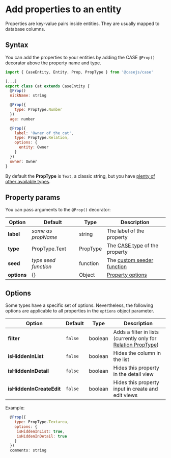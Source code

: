 # Add properties to an entity

Properties are key-value pairs inside entities. They are usually mapped to database columns.

## Syntax

You can add the properties to your entities by adding the CASE `@Prop()` decorator above the property name and type.

```js
import { CaseEntity, Entity, Prop, PropType } from '@casejs/case'

[...]
export class Cat extends CaseEntity {
  @Prop()
  nickName: string

  @Prop({
    type: PropType.Number
  })
  age: number

  @Prop({
    label: 'Owner of the cat',
    type: PropType.Relation,
    options: {
      entity: Owner
    }
  })
  owner: Owner
}
```

By default the **PropType** is `Text`, a classic string, but you have [plenty of other available types](property-types.md).

## Property params

You can pass arguments to the `@Prop()` decorator:

| Option      | Default              | Type     | Description                                                         |
| ----------- | -------------------- | -------- | ------------------------------------------------------------------- |
| **label**   | _same as propName_   | string   | The label of the property                                           |
| **type**    | PropType.Text        | PropType | The [CASE type](property-types.md) of the property                  |
| **seed**    | _type seed function_ | function | The [custom seeder function](dummy-data.md#custom-seeder-functions) |
| **options** | {}                   | Object   | [Property options](#options)                                        |

## Options

Some types have a specific set of options. Nevertheless, the following options are applicable to all properties in the `options` object parameter.

| Option                   | Default | Type    | Description                                                                                 |
| ------------------------ | ------- | ------- | ------------------------------------------------------------------------------------------- |
| **filter**               | `false` | boolean | Adds a filter in lists (currently only for [Relation PropType](property-types.md#relation)) |
| **isHiddenInList**       | `false` | boolean | Hides the column in the list                                                                |
| **isHiddenInDetail**     | `false` | boolean | Hides this property in the detail view                                                      |
| **isHiddenInCreateEdit** | `false` | boolean | Hides this property input in create and edit views                                          |

Example:

```js
  @Prop({
    type: PropType.Textarea,
    options: {
     isHiddenInList: true,
     isHiddenInDetail: true
    }
  })
  comments: string
```
